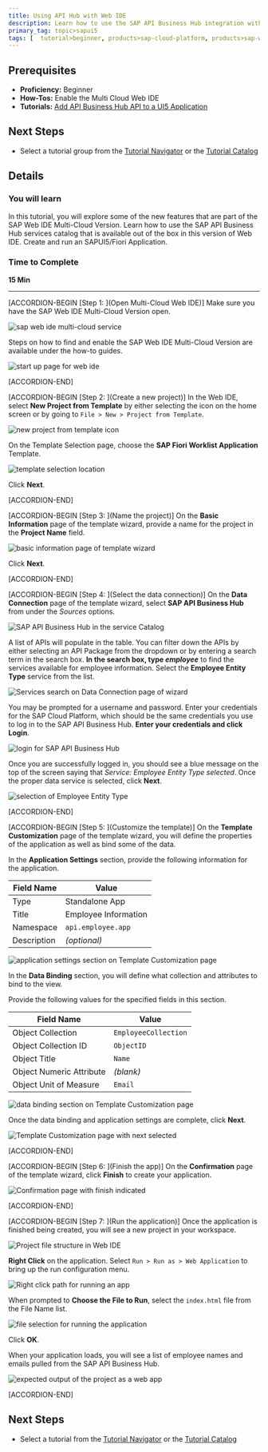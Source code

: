 ```yaml
---
title: Using API Hub with Web IDE
description: Learn how to use the SAP API Business Hub integration with Web IDE
primary_tag: topic>sapui5
tags: [  tutorial>beginner, products>sap-cloud-platform, products>sap-web-ide ]
---
```


## Prerequisites  
 - **Proficiency:** Beginner
 - **How-Tos:** Enable the Multi Cloud Web IDE
 - **Tutorials:** [Add API Business Hub API to a UI5 Application](https://www.sap.com/developer/tutorials/hcp-abh-api-ui5-app.html)

## Next Steps
 - Select a tutorial group from the [Tutorial Navigator](http://www.sap.com/developer/tutorial-navigator.html) or the [Tutorial Catalog](https://www.sap.com/developer/tutorial-navigator.tutorials.html)

## Details
### You will learn  
In this tutorial, you will explore some of the new features that are part of the SAP Web IDE Multi-Cloud Version. Learn how to use the SAP API Business Hub services catalog that is available out of the box in this version of Web IDE. Create and run an SAPUI5/Fiori Application.

### Time to Complete
**15 Min**

---

[ACCORDION-BEGIN [Step 1: ](Open Multi-Cloud Web IDE)]
Make sure you have the SAP Web IDE Multi-Cloud Version open.

![sap web ide multi-cloud service](1.png)

Steps on how to find and enable the SAP Web IDE Multi-Cloud Version are available under the how-to guides.

![start up page for web ide](2.png)


[ACCORDION-END]

[ACCORDION-BEGIN [Step 2: ](Create a new project)]
In the Web IDE, select **New Project from Template** by either selecting the icon on the home screen or by going to `File > New > Project from Template`.

![new project from template icon](3.png)

On the Template Selection page, choose the **SAP Fiori Worklist Application** Template.

![template selection location](4.png)

Click **Next**.


[ACCORDION-END]


[ACCORDION-BEGIN [Step 3: ](Name the project)]
On the **Basic Information** page of the template wizard, provide a name for the project in the **Project Name** field.

![basic information page of template wizard](5.png)

Click **Next**.


[ACCORDION-END]

[ACCORDION-BEGIN [Step 4: ](Select the data connection)]
On the **Data Connection** page of the template wizard, select **SAP API Business Hub** from under the _Sources_ options.

![SAP API Business Hub in the service Catalog](6.png)

A list of APIs will populate in the table. You can filter down the APIs by either selecting an API Package from the dropdown or by entering a search term in the search box. **In the search box, type _employee_** to find the services available for employee information. Select the **Employee Entity Type** service from the list.

![Services search on Data Connection page of wizard](6b.png)

You may be prompted for a username and password. Enter your credentials for the SAP Cloud Platform, which should be the same credentials you use to log in to the SAP API Business Hub. **Enter your credentials and click Login**.

![login for SAP API Business Hub](7.png)

Once you are successfully logged in, you should see a blue message on the top of the screen saying that _Service: Employee Entity Type selected_. Once the proper data service is selected, click **Next**.

![selection of Employee Entity Type](8.png)


[ACCORDION-END]

[ACCORDION-BEGIN [Step 5: ](Customize the template)]
On the **Template Customization** page of the template wizard, you will define the properties of the application as well as bind some of the data.

In the **Application Settings** section, provide the following information for the application.

Field Name | Value
--- | ---
Type | Standalone App
Title | Employee Information
Namespace | `api.employee.app`
Description | _(optional)_

![application settings section on Template Customization page](9.png)

In the **Data Binding** section, you will define what collection and attributes to bind to the view.

Provide the following values for the specified fields in this section.

Field Name | Value
--- | ---
Object Collection | `EmployeeCollection`
Object Collection ID | `ObjectID`
Object Title | `Name`
Object Numeric Attribute | _(blank)_
Object Unit of Measure | `Email`

![data binding section on Template Customization page](10.png)

Once the data binding and application settings are complete, click **Next**.

![Template Customization page with next selected](11.png)


[ACCORDION-END]

[ACCORDION-BEGIN [Step 6: ](Finish the app)]
On the **Confirmation** page of the template wizard, click **Finish**  to create your application.

![Confirmation page with finish indicated](12.png)


[ACCORDION-END]

[ACCORDION-BEGIN [Step 7: ](Run the application)]
Once the application is finished being created, you will see a new project in your workspace.

![Project file structure in Web IDE](13.png)

**Right Click** on the application. Select `Run > Run as > Web Application` to bring up the run configuration menu.

![Right click path for running an app](14.png)

When prompted to **Choose the File to Run**, select the `index.html` file from the File Name list.

![file selection for running the application](15.png)

Click **OK**.

When your application loads, you will see a list of employee names and emails pulled from the SAP API Business Hub.

![expected output of the project as a web app](16.png)


[ACCORDION-END]


## Next Steps
- Select a tutorial from the [Tutorial Navigator](http://www.sap.com/developer/tutorial-navigator.html) or the [Tutorial Catalog](http://www.sap.com/developer/tutorials.html)
